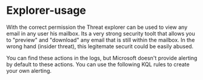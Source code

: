 # Explorer-usage

With the correct permission the Threat explorer can be used to view any email in any user his mailbox. Its a very strong security toolt that allows you to "preview" and "download" any email that is still within the mailbox. In the wrong hand (insider threat), this legitemate securit could be easily abused.

You can find these actions in the logs, but Microsoft doesn't provide alerting by default to these actions. You can use the following KQL rules to create your own alerting.
